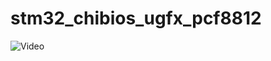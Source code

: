 stm32_chibios_ugfx_pcf8812
==========================
![Video](http://www.youtube.com/watch?feature=player_embedded&v=Lfyb9C57rx8)
